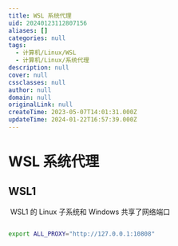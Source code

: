 ```yaml
---
title: WSL 系统代理
uid: 20240123112807156
aliases: []
categories: null
tags:
  - 计算机/Linux/WSL
  - 计算机/Linux/系统代理
description: null
cover: null
cssclasses: null
author: null
domain: null
originalLink: null
createTime: 2023-05-07T14:01:31.000Z
updateTime: 2024-01-22T16:57:39.000Z
---
```


# WSL 系统代理

## WSL1

 WSL1 的 Linux 子系统和 Windows 共享了网络端口

```sh

export ALL_PROXY="http://127.0.0.1:10808"

```

